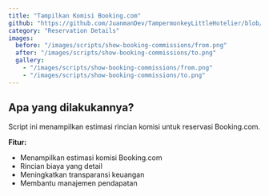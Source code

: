 ```yaml
---
title: "Tampilkan Komisi Booking.com"
github: "https://github.com/JuanmanDev/TampermonkeyLittleHotelier/blob/main/frontdesk/reservationDetails/showComissions.user.js"
category: "Reservation Details"
images:
  before: "/images/scripts/show-booking-commissions/from.png"
  after: "/images/scripts/show-booking-commissions/to.png"
  gallery:
    - "/images/scripts/show-booking-commissions/from.png"
    - "/images/scripts/show-booking-commissions/to.png"
---
```


## Apa yang dilakukannya?

Script ini menampilkan estimasi rincian komisi untuk reservasi Booking.com.

**Fitur:**
- Menampilkan estimasi komisi Booking.com
- Rincian biaya yang detail
- Meningkatkan transparansi keuangan
- Membantu manajemen pendapatan
